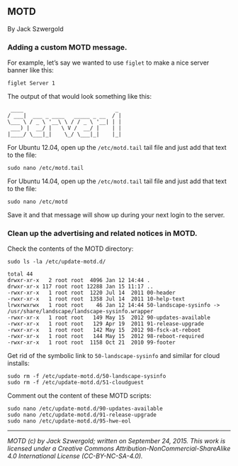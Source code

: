 ## MOTD

By Jack Szwergold

### Adding a custom MOTD message.

For example, let’s say we wanted to use `figlet` to make a nice server banner like this:

    figlet Server 1

The output of that would look something like this:

	 ____                             _ 
	/ ___|  ___ _ ____   _____ _ __  / |
	\___ \ / _ \ '__\ \ / / _ \ '__| | |
	 ___) |  __/ |   \ V /  __/ |    | |
	|____/ \___|_|    \_/ \___|_|    |_|

For Ubuntu 12.04, open up the `/etc/motd.tail` tail file and just add that text to the file:

    sudo nano /etc/motd.tail

For Ubuntu 14.04, open up the `/etc/motd.tail` tail file and just add that text to the file:

    sudo nano /etc/motd

Save it and that message will show up during your next login to the server.

### Clean up the advertising and related notices in MOTD.

Check the contents of the MOTD directory:

	sudo ls -la /etc/update-motd.d/
	
	total 44
	drwxr-xr-x   2 root root  4096 Jan 12 14:44 .
	drwxr-xr-x 117 root root 12288 Jan 15 11:17 ..
	-rwxr-xr-x   1 root root  1220 Jul 14  2011 00-header
	-rwxr-xr-x   1 root root  1358 Jul 14  2011 10-help-text
	lrwxrwxrwx   1 root root    46 Jan 12 14:44 50-landscape-sysinfo -> /usr/share/landscape/landscape-sysinfo.wrapper
	-rwxr-xr-x   1 root root   149 May 15  2012 90-updates-available
	-rwxr-xr-x   1 root root   129 Apr 19  2011 91-release-upgrade
	-rwxr-xr-x   1 root root   142 May 15  2012 98-fsck-at-reboot
	-rwxr-xr-x   1 root root   144 May 15  2012 98-reboot-required
	-rwxr-xr-x   1 root root  1158 Oct 21  2010 99-footer

Get rid of the symbolic link to `50-landscape-sysinfo` and similar for cloud installs:

	sudo rm -f /etc/update-motd.d/50-landscape-sysinfo
	sudo rm -f /etc/update-motd.d/51-cloudguest

Comment out the content of these MOTD scripts:

	sudo nano /etc/update-motd.d/90-updates-available
	sudo nano /etc/update-motd.d/91-release-upgrade
	sudo nano /etc/update-motd.d/95-hwe-eol

***

*MOTD (c) by Jack Szwergold; written on September 24, 2015. This work is licensed under a Creative Commons Attribution-NonCommercial-ShareAlike 4.0 International License (CC-BY-NC-SA-4.0).*